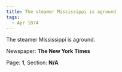 ```yaml
---  
title: The steamer Mississippi is aground  
tags:  
  - Apr 1874  
---  
```

  
The steamer Mississippi is aground.  
  
Newspaper: **The New York Times**  
  
Page: **1**, Section: **N/A** 
